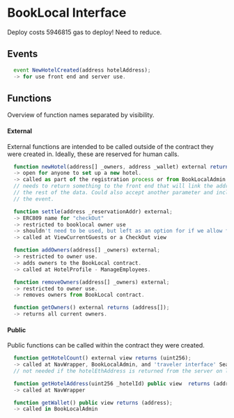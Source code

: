 [//]: <> ( in Atom hit ctrl + shift + m for markdown preview )

# BookLocal Interface
Deploy costs 5946815 gas to deploy! Need to reduce.

## Events
```js
  event NewHotelCreated(address hotelAddress);
  -> for use front end and server use.
```

## Functions
Overview of function names separated by visibility.

#### External
External functions are intended to be called outside of the contract they were created in. Ideally, these are reserved for human calls.
```js
  function newHotel(address[] _owners, address _wallet) external returns (address hotel);
  -> open for anyone to set up a new hotel.
  -> called as part of the registration process or from BookLocalAdmin component
  // needs to return something to the front end that will link the address with
  // the rest of the data. Could also accept another parameter and include in
  // the event.
```

```js
  function settle(address _reservationAddr) external;
  -> ERC809 name for "checkOut"
  -> restricted to booklocal owner use
  -> shouldn't need to be used, but left as an option for if we allow for reservation disputes.
  -> called at ViewCurrentGuests or a CheckOut view
```

```js
  function addOwners(address[] _owners) external;
  -> restricted to owner use.
  -> adds owners to the BookLocal contract.
  -> called at HotelProfile - ManageEmployees.
```

```js
  function removeOwners(address[] _owners) external;
  -> restricted to owner use.
  -> removes owners from BookLocal contract.
```

```js
  function getOwners() external returns (address[]);
  -> returns all current owners.
```

#### Public
Public functions can be called within the contract they were created.
```js
  function getHotelCount() external view returns (uint256);
  -> called at NavWrapper, BookLocalAdmin, and 'traveler interface' Search
  // not needed if the hotelEthAddress is returned from the server on login
```
```js
  function getHotelAddress(uint256 _hotelId) public view  returns (address);
  -> called at NavWrapper
```
```js
  function getWallet() public view returns (address);
  -> called in BookLocalAdmin
```
